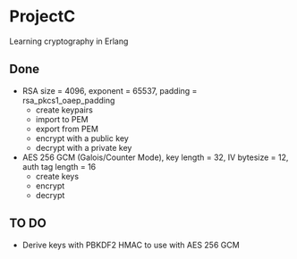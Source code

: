 # ProjectC

Learning cryptography in Erlang

## Done

* RSA size = 4096, exponent = 65537, padding = rsa_pkcs1_oaep_padding
  * create keypairs
  * import to PEM
  * export from PEM
  * encrypt with a public key
  * decrypt with a private key
* AES 256 GCM (Galois/Counter Mode), key length = 32, IV bytesize = 12, auth tag length = 16
  * create keys
  * encrypt
  * decrypt

## TO DO

* Derive keys with PBKDF2 HMAC to use with AES 256 GCM
